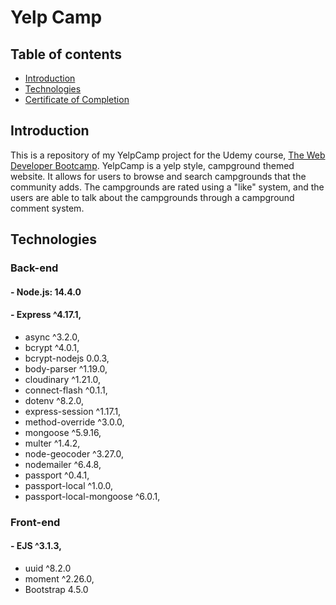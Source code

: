 # Yelp Camp

## Table of contents
* [Introduction](#introduction)
* [Technologies](#technologies)
* [Certificate of Completion](#certificate-of-completion)

## Introduction
This is a repository of my YelpCamp project for the Udemy course, [The Web Developer Bootcamp](https://www.udemy.com/course/the-web-developer-bootcamp/).
YelpCamp is a yelp style, campground themed website. It allows for users to browse and search campgrounds that the community adds. The campgrounds are rated using a "like" system, and the users are able to talk about the campgrounds through a campground comment system.

## Technologies
### Back-end
#### - Node.js:  14.4.0
#### - Express ^4.17.1,
- async ^3.2.0,
- bcrypt ^4.0.1,
- bcrypt-nodejs 0.0.3,
- body-parser ^1.19.0,
- cloudinary ^1.21.0,
- connect-flash ^0.1.1,
- dotenv ^8.2.0,
- express-session ^1.17.1,
- method-override ^3.0.0,
- mongoose ^5.9.16,
- multer ^1.4.2,
- node-geocoder ^3.27.0,
- nodemailer ^6.4.8,
- passport ^0.4.1,
- passport-local ^1.0.0,
- passport-local-mongoose ^6.0.1,

### Front-end
#### - EJS ^3.1.3,
- uuid ^8.2.0
- moment ^2.26.0,
- Bootstrap 4.5.0
